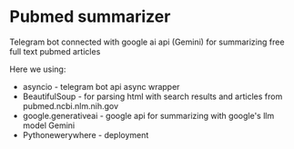 # Pubmed summarizer
Telegram bot connected with google ai api (Gemini) for summarizing free full text pubmed articles

Here we using:
* asyncio - telegram bot api async wrapper
* BeautifulSoup - for parsing html with search results and articles from pubmed.ncbi.nlm.nih.gov
* google.generativeai - google api for summarizing with google's llm model Gemini
* Pythonewerywhere - deployment

